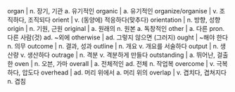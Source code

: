 organ	| n. 장기, 기관 a. 유기적인
organic	| a. 유기적인
organize/organise	| v. 조직하다, 조직되다
orient	| v. (동양에) 적응하다(맞추다)
orientation	| n. 방향, 성향
origin	| n. 기원, 근원
original	| a. 원래의 n. 원본 a. 독창적인
other	| a. 다른 pron. 다른 사람(것) ad. ~외에
otherwise	| ad. 그렇지 않으면 (그러지)
ought	| ~해야 한다 n. 의무
outcome	| n. 결과, 성과
outline	| n. 개요 v. 개요를 서술하다
output	| n. 생산량 v. 생산하다
outrage	| n. 격분 v. 격분하게 만들다
outstanding	| a. 뛰어난, 걸출한
oven	| n. 오븐, 가마
overall	| a. 전체적인 ad. 전체 n. 작업복
overcome	| v. 극복하다, 압도다
overhead	| ad. 머리 위에서 a. 머리 위의
overlap	| v. 겹치다, 겹쳐지다 n. 겹침
